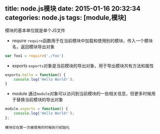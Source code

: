 title: node.js模块
date: 2015-01-16 20:32:34
categories: node.js
tags: [module,模块]
---
模块的基本单位就是单个JS文件
<!--more-->
- require
`require`函数用于在当前模块中加载和使用别的模块，传入一个模块名，返回模块导出对象
```js
var foo1 = require('./foo')
```
- exports
`exports`对象是当前模块的导出对象，用于导出模块共有方法和属性
```js
exports.hello = function() {
	console.log('Hello World!');
}
```
- module
通过`module`对象可以访问到当前模块的一些相关信息，但更多时候用于替换当前模块的导出对象
```js
module.exports = function() {
	console.log('Hello World!');
};
```
	模块仅在第一次被使用的时候执行初始化
